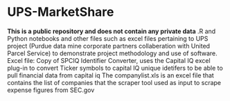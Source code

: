 # UPS-MarketShare
**This is a public repository and does not contain any private data**
.R and Python notebooks and other files such as excel files pertaining to UPS project (Purdue data mine corporate partners collaberation with United Parcel Service)
to demonstrate project methodology and use of software. 
Excel file: Copy of SPCIQ Identifier Converter, uses the Capital IQ excel plug-in to convert Ticker symbols to capital IQ unique idetifers to be able to 
pull financial data from capital iq
The companylist.xls is an excel file that contains the list of companies that the scraper tool used as input to scrape expense figures from SEC.gov


